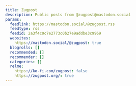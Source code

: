 ```yaml
---
title: Zugpost
description: Public posts from @zugpost@mastodon.social
params:
  feedlink: https://mastodon.social/@zugpost.rss
  feedtype: rss
  feedid: 2a3f4c0c7e2773c0b27e9addbe3c9969
  websites:
    https://mastodon.social/@zugpost: true
  blogrolls: []
  recommended: []
  recommender: []
  categories: []
  relme:
    https://ko-fi.com/zugpost: false
    https://zugpost.org/: true
---
```

